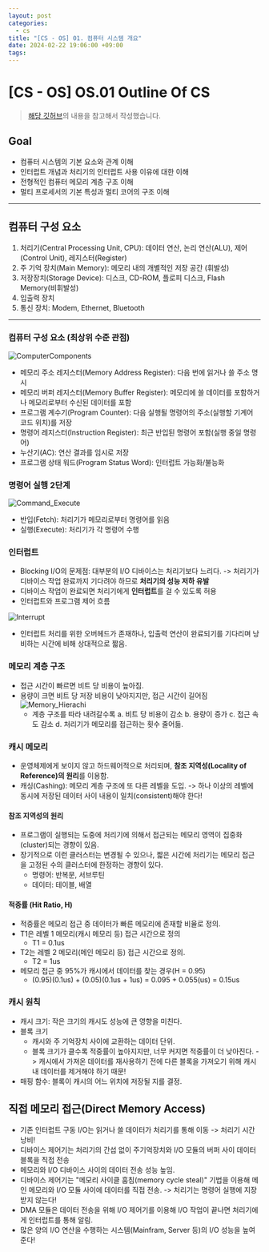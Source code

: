 ```yaml
---
layout: post
categories:
  - cs
title: "[CS - OS] 01. 컴퓨터 시스템 개요"
date: 2024-02-22 19:06:00 +09:00
tags:
---
```

# [CS - OS] OS.01 Outline Of CS

>[해당 깃허브](https://github.com/GimunLee/tech-refrigerator/blob/master/Operating%20System/Lecture%20Note/01%EC%9E%A5.%20%EC%BB%B4%ED%93%A8%ED%84%B0%20%EC%8B%9C%EC%8A%A4%ED%85%9C%20%EA%B0%9C%EC%9A%94.md)의 내용을 참고해서 작성했습니다.
## Goal
- 컴퓨터 시스템의 기본 요소와 관계 이해
- 인터럽트 개념과 처리기의 인터럽트 사용 이유에 대한 이해
- 전형적인 컴퓨터 메모리 계층 구조 이해
- 멀티 프로세서의 기본 특성과 멀티 코어의 구조 이해

---

## 컴퓨터 구성 요소
1. 처리기(Central Processing Unit, CPU): 데이터 연산, 논리 연산(ALU), 제어(Control Unit), 레지스터(Register)
2. 주 기억 장치(Main Memory): 메모리 내의 개별적인 저장 공간 (휘발성)
3. 저장장치(Storage Device): 디스크, CD-ROM, 플로피 디스크, Flash Memory(비휘발성)
4. 입출력 장치
5. 통신 장치: Modem, Ethernet, Bluetooth

---

### 컴퓨터 구성 요소 (최상위 수준 관점)

![ComputerComponents](/public/img/outlineofcs_computer_componant.png)

- 메모리 주소 레지스터(Memory Address Register): 다음 번에 읽거나 쓸 주소 명시
- 메모리 버퍼 레지스터(Memory Buffer Register): 메모리에 쓸 데이터를 포함하거나 메모리로부터 수신된 데이터를 포함
- 프로그램 계수기(Program Counter): 다음 실행될 명령어의 주소(실행할 기계어 코드 위치)를 저장
- 명령어 레지스터(Instruction Register): 최근 반입된 명령어 포함(실행 중일 명령어)
- 누산기(AC): 연산 결과를 임시로 저장
- 프로그램 상태 워드(Program Status Word): 인터럽트 가능화/불능화

### 명령어 실행 2단계

![Command_Execute](/public/img/outlineofcs_cmd2.png)

- 반입(Fetch): 처리기가 메모리로부터 명령어를 읽음
- 실행(Execute): 처리기가 각 명령어 수행

### 인터럽트
- Blocking I/O의 문제점: 대부분의 I/O 디바이스는 처리기보다 느리다.
  -> 처리기가 디바이스 작업 완료까지 기다려야 하므로 **처리기의 성능 저하 유발**
- 디바이스 작업이 완료되면 처리기에게 **인터럽트**를 걸 수 있도록 허용
- 인터럽트와 프로그램 제어 흐름

![Interrupt](/public/img/outlineofcs_interupt.png)

- 인터럽트 처리를 위한 오버헤드가 존재하나, 입출력 연산이 완료되기를 기다리며 낭비하는 시간에 비해 상대적으로 짧음.

### 메모리 계층 구조
- 접근 시간이 빠르면 비트 당 비용이 높아짐.
- 용량이 크면 비트 당 저장 비용이 낮아지지만, 접근 시간이 길어짐
	![Memory_Hierachi](/public/img/outlineofcs_memory_hierachi.png)
	- 계층 구조를 따라 내려갈수록
		a. 비트 당 비용이 감소
		b. 용량이 증가
		c. 접근 속도 감소
		d. 처리기가 메모리를 접근하는 횟수 줄어듦.

### 캐시 메모리
- 운영체제에게 보이지 않고 하드웨어적으로 처리되며, **참조 지역성(Locality of Reference)의 원리**를 이용함.
- 캐싱(Cashing): 메모리 계층 구조에 또 다른 레벨을 도입.
  -> 하나 이상의 레벨에 동시에 저장된 데이터 사이 내용이 일치(consistent)해야 한다!

#### 참조 지역성의 원리
- 프로그램이 실행되는 도중에 처리기에 의해서 접근되는 메모리 영역이 집중화(cluster)되는 경향이 있음.
- 장기적으로 이런 클러스터는 변경될 수 있으나, 짧은 시간에 처리기는 메모리 접근을 고정된 수의 클러스터에 한정하는 경향이 있다.
	- 명령어: 반복문, 서브루틴
	- 데이터: 테이블, 배열

#### 적중률 (Hit Ratio, H)
- 적중률은 메모리 접근 중 데이터가 빠른 메모리에 존재할 비율로 정의.
- T1은 레벨 1 메모리(캐시 메모리 등) 접근 시간으로 정의
	- T1 = 0.1us
- T2는 레벨 2 메모리(메인 메모리 등) 접근 시간으로 정의.
	- T2 = 1us
- 메모리 접근 중 95%가 캐시에서 데이터를 찾는 경우(H = 0.95)
	- (0.95)(0.1us) + (0.05)(0.1us + 1us) = 0.095 + 0.055(us) = 0.15us

### 캐시 원칙
- 캐시 크기: 작은 크기의 캐시도 성능에 큰 영향을 미친다.
- 블록 크기
	- 캐시와 주 기억장치 사이에 교환하는 데이터 단위.
	- 블록 크기가 클수록 적중률이 높아지지만, 너무 커지면 적중률이 더 낮아진다.
	  -> 캐시에서 가져온 데이터를 재사용하기 전에 다른 블록을 가져오기 위해 캐시 내 데이터를 제거해야 하기 때문!
- 매핑 함수: 블록이 캐시의 어느 위치에 저장될 지를 결정.
<!-- - 교체 알고리즘: [LRU(Least-Recently-Used)](/algorithm/_posts/2024-02-21-lrucache) -->

## 직접 메모리 접근(Direct Memory Access)
- 기존 인터럽트 구동 I/O는 읽거나 쓸 데이터가 처리기를 통해 이동
  -> 처리기 시간 낭비!
- 디바이스 제어기는 처리기의 간섭 없이 주기억장치와 I/O 모듈의 버퍼 사이 데이터 블록을 직접 전송
- 메모리와 I/O 디바이스 사이의 데이터 전송 성능 높임.
- 디바이스 제어기는 "메모리 사이클 훔침(memory cycle steal)" 기법을 이용해 메인 메모리와 I/O 모듈 사이에 데이터를 직접 전송.
  -> 처리기는 명령어 실행에 지장 받지 않는다!
- DMA 모듈은 데이터 전송을 위해 I/O 제어기를 이용해 I/O 작업이 끝나면 처리기에게 인터럽트를 통해 알림.
- 많은 양의 I/O 연산을 수행하는 시스템(Mainfram, Server 등)의 I/O 성능을 높여준다!
